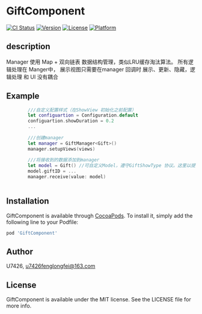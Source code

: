 # GiftComponent

[![CI Status](https://img.shields.io/travis/U7426/GiftComponent.svg?style=flat)](https://travis-ci.org/U7426/GiftComponent)
[![Version](https://img.shields.io/cocoapods/v/GiftComponent.svg?style=flat)](https://cocoapods.org/pods/GiftComponent)
[![License](https://img.shields.io/cocoapods/l/GiftComponent.svg?style=flat)](https://cocoapods.org/pods/GiftComponent)
[![Platform](https://img.shields.io/cocoapods/p/GiftComponent.svg?style=flat)](https://cocoapods.org/pods/GiftComponent)

## description
  Manager 使用 Map + 双向链表 数据结构管理，类似LRU缓存淘汰算法。
  所有逻辑处理在 Manger中， 展示视图只需要在manager 回调时 展示、更新、隐藏，逻辑处理 和  UI 没有耦合

## Example
```swift
        ///自定义配置样式（在ShowView 初始化之前配置）
        let configuartion = Configuration.default
        configuartion.showDuration = 0.2
        ...
        
        ///创建manager
        let manager = GiftManager<Gift>()
        manager.setupViews(views)
        
        ///将接收到的数据添加到manager
        let model = Gift() //可自定义Model，遵守GiftShowType 协议。这里以提供的默认的 Gift 为例
        model.giftID = ...
        manager.receive(value: model)
        
```

## Installation

GiftComponent is available through [CocoaPods](https://cocoapods.org). To install
it, simply add the following line to your Podfile:

```ruby
pod 'GiftComponent'
```

## Author

U7426, u7426fenglongfei@163.com

## License

GiftComponent is available under the MIT license. See the LICENSE file for more info.
